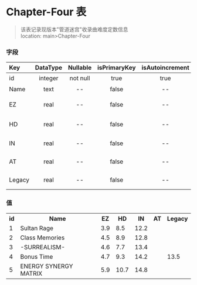 # Chapter-Four 表
> 该表记录现版本"管道迷宫"收录曲难度定数信息 <br>
> location: main>Chapter-Four

### 字段
| Key | DataType | Nullable | isPrimaryKey | isAutoincrement | p.s. |
|:--|:-:|:-:|:-:|:-:|:--|
| id | integer | not null | true | true | 主键 |
| Name | text | -- | false | -- | 收录曲 |
| EZ | real | -- | false | -- | Easy难度 |
| HD | real | -- | false | -- | Hard难度 |
| IN | real | -- | false | -- | Insane难度 |
| AT | real | -- | false | -- | Another难度 |
| Legacy | real | -- | false | -- | Legacy难度 |

### 值
<table><tr><th>id</th><th>Name</th><th>EZ</th><th>HD</th><th>IN</th><th>AT</th><th>Legacy</th><tr><tr><td>1</td><td>Sultan Rage</td><td>3.9</td><td>8.5</td><td>12.2</td><td>  </td><td>  </td></tr><tr><td>2</td><td>Class Memories</td><td>4.5</td><td>8.9</td><td>12.8</td><td>  </td><td>  </td></tr><tr><td>3</td><td>-SURREALISM-</td><td>4.6</td><td>7.7</td><td>13.4</td><td>  </td><td>  </td></tr><tr><td>4</td><td>Bonus Time</td><td>4.7</td><td>9.3</td><td>14.2</td><td>  </td><td>13.5</td></tr><tr><td>5</td><td>ENERGY SYNERGY MATRIX</td><td>5.9</td><td>10.7</td><td>14.8</td><td>  </td><td>  </td></tr></table>